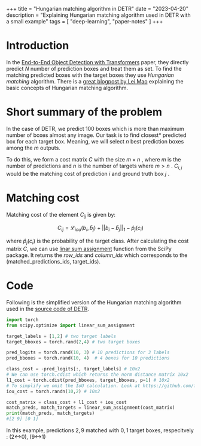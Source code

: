 +++
title = "Hungarian matching algorithm in DETR"
date = "2023-04-20"
description = "Explaining Hungarian matching algorithm used in DETR with a small example"
tags = [
    "deep-learning",
    "paper-notes"
]
+++

# Introduction

In the [End-to-End Object Detection with Transformers](https://arxiv.org/abs/2005.12872) paper, they directly predict $N$ number of prediction boxes and treat them as set. To find the matching predicted boxes with the target boxes they use *Hungarian matching* algorithm. There is a [great blogpost by Lei Mao](https://leimao.github.io/blog/Hungarian-Matching-Algorithm/) explaining the basic concepts of Hungarian matching algorithm. 

# Short summary of the problem
In the case of DETR, we predict 100 boxes which is more than maximum number of boxes almost any image. Our task is to find closest* predicted box for each target box. Meaning, we will select $n$ best prediction boxes among the $m$ outputs. 

To do this, we form a cost matrix $C$ with the size $m \times n$ , where $m$ is the number of predictions and $n$ is the number of targets where $m > n$ . $C_{i,j}$ would be the matching cost of prediction $i$ and ground truth box $j$ . 

# Matching cost
Matching cost of the element $C_{ij}$ is given by:

$$
\begin{equation}
C_{ij} = \mathcal{L}_{iou}(b_i, \hat{b}_j) + ||b_i - \hat{b}_j||_1 - \hat{p}_j(c_i)
\end{equation}
$$

where $\hat{p}_j(c_i)$ is the probability of the target class. 
After calculating the cost matrix $C$, we can use [linar sum assignment](https://docs.scipy.org/doc/scipy/reference/generated/scipy.optimize.linear_sum_assignment.html#scipy.optimize.linear_sum_assignment) function from the SciPy package. It returns the *row_ids* and *column_ids* which corresponds to the (matched_predictions_ids, target_ids).

# Code
Following is the simplified version of the Hungarian matching algorithm used in the [source code of DETR](https://github.com/facebookresearch/detr/blob/main/models/matcher.py). 
```python
import torch
from scipy.optimize import linear_sum_assignment

target_labels = [1,2] # two target labels
target_bboxes = torch.rand(2,4) # two target boxes

pred_logits = torch.rand(10, 3) # 10 predictions for 3 labels
pred_bboxes = torch.rand(10, 4)  # 4 boxes for 10 predictions

class_cost = -pred_logits[:, target_labels] # 10x2
# We can use torch.cdist which returns the norm distance matrix 10x2
l1_cost = torch.cdist(pred_bboxes, target_bboxes, p=1) # 10x2
# To simplify we omit the IoU calculation. Look at https://github.com/facebookresearch/detr/blob/3af9fa878e73b6894ce3596450a8d9b89d918ca9/models/matcher.py#L74
iou_cost = torch.randn(10,2) # 10x2

cost_matrix = class_cost + l1_cost + iou_cost
match_preds, match_targets = linear_sum_assignment(cost_matrix)
print(match_preds, match_targets)
#[2 9] [0 1]
```
In this example, predictions $2,9$ matched with $0,1$ target boxes, respecitvely : (2<->0), (9<->1)